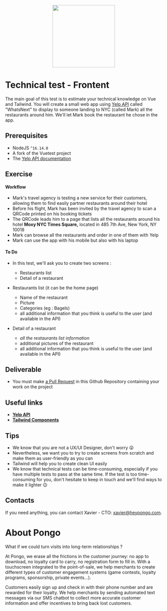 <p align="center"><a href="https://www.heypongo.com" target="_blank"><img src="https://media-exp1.licdn.com/dms/image/C4D0BAQH0yJhTeZNz2A/company-logo_200_200/0/1649235360307?e=2147483647&v=beta&t=-U0q3S5Ky0kR_GAcQv5KwWVNQIB4RBKmoFTk6BCXEyc" width="200"></a></p>

# Technical test - Frontent

The main goal of this test is to estimate your technical knowledge on Vue and Tailwind. You will create a small web app using [Yelp API](https://www.yelp.com/developers/documentation/v3) called "WhatsNext" to display to someone landing to NYC (called Mark) all the restaurants around him. We'll let Mark book the restaurant he chose in the app.

## Prerequisites

- NodeJS `^16.14.0`
- A fork of the Vuetest project
- The [Yelp API documentation](https://www.yelp.com/developers/documentation/v3)

## Exercise

#### Workflow

- Mark's travel agency is testing a new service for their customers, allowing them to find easily partner restaurants around their hotel
- Before his flight, Mark has been invited by the travel agency to scan a QRCode printed on his booking tickets
- The QRCode leads him to a page that lists all the restaurants around his hotel **Moxy NYC Times Square,** located in 485 7th Ave, New York, NY 10018
- Mark can browse all the restaurants and order in one of them with Yelp
- Mark can use the app with his mobile but also with his laptop

#### To Do

- In this test, we'll ask you to create two screens :
    - Restaurants list
    - Detail of a restaurant

- Restaurants list (it can be the home page)
  - Name of the restaurant
  - Picture
  - Categories (eg : Bagels)
  - all additional information that you think is useful to the user (and available in the API)

- Detail of a restaurant
  - *all the restaurants list information*
  - additional pictures of the restaurant
  - all additional information that you think is useful to the user (and available in the API)

## Deliverable

- You must make [a Pull Request](https://github.com/heypongo/vuetest/pulls) in this Github Repository containing your work on the project

## Useful links

- **[Yelp API](https://www.yelp.com/developers/documentation/v3)**
- **[Tailwind Components](https://tailwindui.com/components)**

## Tips

- We know that you are not a UX/UI Designer, don't worry 😜
- Nevertheless, we want you to try to create screens from scratch and make them as user-friendly as you can
- Tailwind will help you to create clean UI easily
- We know that technical tests can be time-consuming, especially if you have multiple tests to pass at the same time. If the test is too time-consuming for you, don't hesitate to keep in touch and we'll find ways to make it lighter 😉

## Contacts

If you need anything, you can contact Xavier - CTO: xavier@heypongo.com.

# About Pongo

What if we could turn visits into long-term relationships ?

At Pongo, we erase all the frictions in the customer journey: no app to download, no loyalty card to carry, no registration form to fill in. With a touchscreen integrated to the point-of-sale, we help merchants to create different types of customer engagement systems (game contests, loyalty programs, sponsorship, private events...).

Customers easily sign up and check in with their phone number and are rewarded for their loyalty. We help merchants by sending automated text messages via our SMS chatbot to collect more accurate customer information and offer incentives to bring back lost customers.
